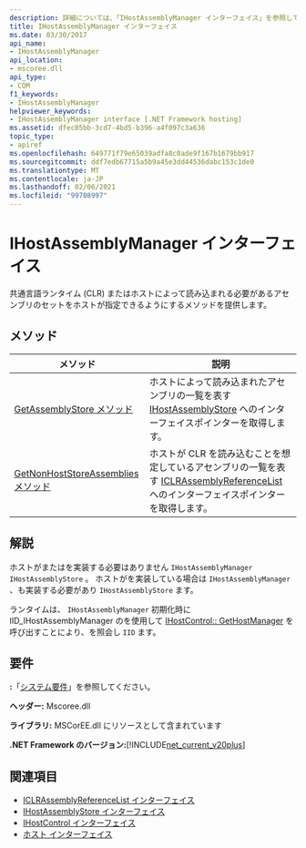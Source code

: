 ```yaml
---
description: 詳細については、「IHostAssemblyManager インターフェイス」を参照してください。
title: IHostAssemblyManager インターフェイス
ms.date: 03/30/2017
api_name:
- IHostAssemblyManager
api_location:
- mscoree.dll
api_type:
- COM
f1_keywords:
- IHostAssemblyManager
helpviewer_keywords:
- IHostAssemblyManager interface [.NET Framework hosting]
ms.assetid: dfec05bb-3cd7-4bd5-b396-a4f097c3a636
topic_type:
- apiref
ms.openlocfilehash: 649771f79e65039adfa8c0ade9f167b1679bb917
ms.sourcegitcommit: ddf7edb67715a5b9a45e3dd44536dabc153c1de0
ms.translationtype: MT
ms.contentlocale: ja-JP
ms.lasthandoff: 02/06/2021
ms.locfileid: "99708997"
---
```

# <a name="ihostassemblymanager-interface"></a>IHostAssemblyManager インターフェイス

共通言語ランタイム (CLR) またはホストによって読み込まれる必要があるアセンブリのセットをホストが指定できるようにするメソッドを提供します。  
  
## <a name="methods"></a>メソッド  
  
|メソッド|説明|  
|------------|-----------------|  
|[GetAssemblyStore メソッド](ihostassemblymanager-getassemblystore-method.md)|ホストによって読み込まれたアセンブリの一覧を表す [IHostAssemblyStore](ihostassemblystore-interface.md) へのインターフェイスポインターを取得します。|  
|[GetNonHostStoreAssemblies メソッド](ihostassemblymanager-getnonhoststoreassemblies-method.md)|ホストが CLR を読み込むことを想定しているアセンブリの一覧を表す [ICLRAssemblyReferenceList](iclrassemblyreferencelist-interface.md) へのインターフェイスポインターを取得します。|  
  
## <a name="remarks"></a>解説  

 ホストがまたはを実装する必要はありません `IHostAssemblyManager` `IHostAssemblyStore` 。 ホストがを実装している場合は `IHostAssemblyManager` 、も実装する必要があり `IHostAssemblyStore` ます。  
  
 ランタイムは、 `IHostAssemblyManager` 初期化時に IID_IHostAssemblyManager のを使用して [IHostControl:: GetHostManager](ihostcontrol-gethostmanager-method.md) を呼び出すことにより、を照会し `IID` ます。  
  
## <a name="requirements"></a>要件  

 **:**「[システム要件](../../get-started/system-requirements.md)」を参照してください。  
  
 **ヘッダー:** Mscoree.dll  
  
 **ライブラリ:** MSCorEE.dll にリソースとして含まれています  
  
 **.NET Framework のバージョン:**[!INCLUDE[net_current_v20plus](../../../../includes/net-current-v20plus-md.md)]  
  
## <a name="see-also"></a>関連項目

- [ICLRAssemblyReferenceList インターフェイス](iclrassemblyreferencelist-interface.md)
- [IHostAssemblyStore インターフェイス](ihostassemblystore-interface.md)
- [IHostControl インターフェイス](ihostcontrol-interface.md)
- [ホスト インターフェイス](hosting-interfaces.md)
